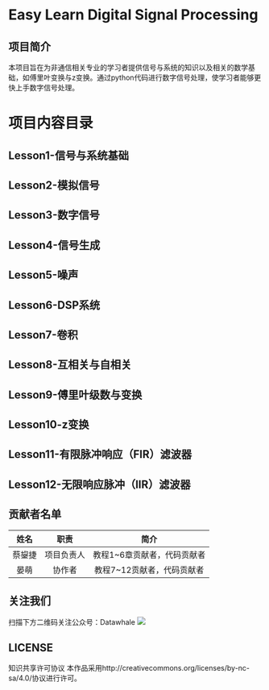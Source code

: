 # Easy Learn Digital Signal Processing

## 项目简介
本项目旨在为非通信相关专业的学习者提供信号与系统的知识以及相关的数学基础，如傅里叶变换与z变换。通过python代码进行数字信号处理，使学习者能够更快上手数字信号处理。

# 项目内容目录

## Lesson1-信号与系统基础

## Lesson2-模拟信号

## Lesson3-数字信号

## Lesson4-信号生成

## Lesson5-噪声

## Lesson6-DSP系统

## Lesson7-卷积

## Lesson8-互相关与自相关

## Lesson9-傅里叶级数与变换

## Lesson10-z变换

## Lesson11-有限脉冲响应（FIR）滤波器

## Lesson12-无限响应脉冲（IIR）滤波器


## 贡献者名单
| 姓名 | 职责 | 简介 |
|:------:|:------:|:------:|
| 蔡鋆捷 | 项目负责人 | 教程1~6章贡献者，代码贡献者 |
| 晏萌 | 协作者 | 教程7~12贡献者，代码贡献者|

## 关注我们
扫描下方二维码关注公众号：Datawhale
 ![](./datawhale.jpg)

## LICENSE
知识共享许可协议
本作品采用http://creativecommons.org/licenses/by-nc-sa/4.0/协议进行许可。

